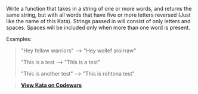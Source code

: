 Write a function that takes in a string of one or more words, and returns the same string, but with all words that have five or more letters reversed (Just like the name of this Kata). Strings passed in will consist of only letters and spaces. Spaces will be included only when more than one word is present.

Examples:

> "Hey fellow warriors"  --> "Hey wollef sroirraw"
> 
> "This is a test        --> "This is a test"
> 
> "This is another test" --> "This is rehtona test"

> **[View Kata on Codewars](https://www.codewars.com/kata/5264d2b162488dc400000001/train/java)**
